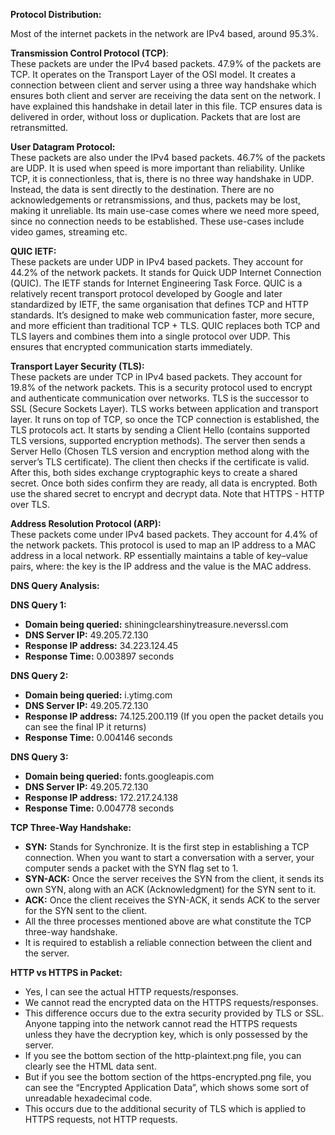 **Protocol Distribution:** 
 
Most of the internet packets in the network are IPv4 based, around 95.3%.

**Transmission Control Protocol (TCP)**:   
These packets are under the IPv4 based packets. 47.9% of the packets are TCP. It operates on the Transport Layer of the OSI model. It creates a connection between client and server using a three way handshake which ensures both client and server are receiving the data sent on the network. I have explained this handshake in detail later in this file. TCP ensures data is delivered in order, without loss or duplication. Packets that are lost are retransmitted.

**User Datagram Protocol:**  
These packets are also under the IPv4 based packets. 46.7% of the packets are UDP. It is used when speed is more important than reliability. Unlike TCP, it is connectionless, that is, there is no three way handshake in UDP. Instead, the data is sent directly to the destination. There are no acknowledgements or retransmissions, and thus, packets may be lost, making it unreliable. Its main use-case comes where we need more speed, since no connection needs to be established. These use-cases include video games, streaming etc.

**QUIC IETF:**  
These packets are under UDP in IPv4 based packets. They account for 44.2% of the network packets. It stands for Quick UDP Internet Connection (QUIC). The IETF stands for Internet Engineering Task Force. QUIC is a relatively recent transport protocol developed by Google and later standardized by IETF, the same organisation that defines TCP and HTTP standards. It’s designed to make web communication faster, more secure, and more efficient than traditional TCP \+ TLS. QUIC replaces both TCP and TLS layers and combines them into a single protocol over UDP. This ensures that encrypted communication starts immediately. 

**Transport Layer Security (TLS):**  
These packets are under TCP in IPv4 based packets. They account for 19.8% of the network packets. This is a security protocol used to encrypt and authenticate communication over networks. TLS is the successor to SSL (Secure Sockets Layer). TLS works between application and transport layer. It runs on top of TCP, so once the TCP connection is established, the TLS protocols act. It starts by sending a Client Hello (contains supported TLS versions, supported encryption methods). The server then sends a Server Hello (Chosen TLS version and encryption method along with the server’s TLS certificate). The client then checks if the certificate is valid. After this, both sides exchange cryptographic keys to create a shared secret. Once both sides confirm they are ready, all data is encrypted. Both use the shared secret to encrypt and decrypt data. Note that HTTPS \- HTTP over TLS.

**Address Resolution Protocol (ARP):**  
These packets come under IPv4 based packets. They account for 4.4% of the network packets. This protocol is used to map an IP address to a MAC address in a local network. RP essentially maintains a table of key–value pairs, where: the key is the IP address and the value is the MAC address.

**DNS Query Analysis:**

**DNS Query 1:**

* **Domain being queried:** shiningclearshinytreasure.neverssl.com  
* **DNS Server IP:** 49.205.72.130  
* **Response IP address:** 34.223.124.45  
* **Response Time:** 0.003897 seconds

**DNS Query 2:**

* **Domain being queried:** i.ytimg.com  
* **DNS Server IP:** 49.205.72.130  
* **Response IP address:** 74.125.200.119 (If you open the packet details you can see the final IP it returns)  
* **Response Time:** 0.004146 seconds

**DNS Query 3:**

* **Domain being queried:** fonts.googleapis.com  
* **DNS Server IP:** 49.205.72.130  
* **Response IP address:** 172.217.24.138  
* **Response Time:** 0.004778 seconds

**TCP Three-Way Handshake:**

* **SYN:** Stands for Synchronize. It is the first step in establishing a TCP connection. When you want to start a conversation with a server, your computer sends a packet with the SYN flag set to 1\.  
* **SYN-ACK:** Once the server receives the SYN from the client, it sends its own SYN, along with an ACK (Acknowledgment) for the SYN sent to it.   
* **ACK:** Once the client receives the SYN-ACK, it sends ACK to the server for the SYN sent to the client.  
* All the three processes mentioned above are what constitute the TCP three-way handshake.  
* It is required to establish a reliable connection between the client and the server.

**HTTP vs HTTPS in Packet:**

* Yes, I can see the actual HTTP requests/responses.  
* We cannot read the encrypted data on the HTTPS requests/responses.  
* This difference occurs due to the extra security provided by TLS or SSL. Anyone tapping into the network cannot read the HTTPS requests unless they have the decryption key, which is only possessed by the server.  
* If you see the bottom section of the http-plaintext.png file, you can clearly see the HTML data sent.   
* But if you see the bottom section of the https-encrypted.png file, you can see the “Encrypted Application Data”, which shows some sort of unreadable hexadecimal code.  
* This occurs due to the additional security of TLS which is applied to HTTPS requests, not HTTP requests.

